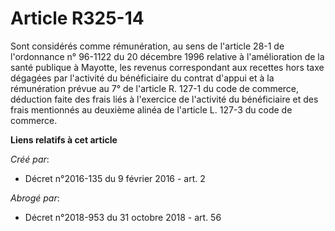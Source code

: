 # Article R325-14

Sont considérés comme rémunération, au sens de l'article 28-1 de l'ordonnance n° 96-1122 du 20 décembre 1996 relative à
l'amélioration de la santé publique à Mayotte, les revenus correspondant aux recettes hors taxe dégagées par l'activité du
bénéficiaire du contrat d'appui et à la rémunération prévue au 7° de l'article R. 127-1 du code de commerce, déduction faite
des frais liés à l'exercice de l'activité du bénéficiaire et des frais mentionnés au deuxième alinéa de l'article L. 127-3 du
code de commerce.

**Liens relatifs à cet article**

_Créé par_:

  - Décret n°2016-135 du 9 février 2016 - art. 2

_Abrogé par_:

  - Décret n°2018-953 du 31 octobre 2018 - art. 56
